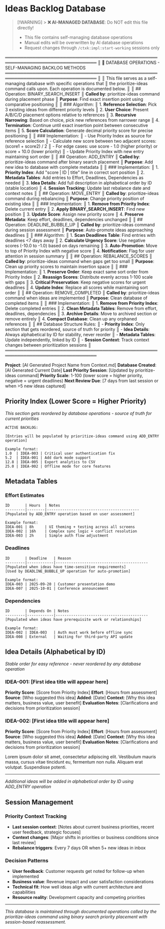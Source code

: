 # Ideas Backlog Database

<!-- Template Version: 1 | ContextKit: 0.2.8 | Updated: 2025-09-15 -->

> [!WARNING] > **❌ AI-MANAGED DATABASE**: Do NOT edit this file directly!
>
> - This file contains self-managing database operations
> - Manual edits will be overwritten by AI database operations
> - Request changes through `/ctxk:impl:start-working` sessions only

════════════════════════════════════════════════════════════════════════════════
║ 🤖 DATABASE OPERATIONS - SELF-MANAGING BACKLOG METHODS
════════════════════════════════════════════════════════════════════════════════
║
║ This file serves as a self-managing database with specific operations that
║ the prioritize-ideas command calls upon. Each operation is documented below.
║
║ ## Operation: BINARY_SEARCH_INSERT
║ **Called by**: prioritize-ideas command during placement phase
║ **Purpose**: Find exact insertion point using comparative positioning
║
║ ### Algorithm:
║ 1. **Reference Selection**: Pick 3 existing ideas from different priority levels
║ 2. **User Choice**: Present A/B/C/D placement options relative to references
║ 3. **Recursive Narrowing**: Based on choice, pick new references from narrower range
║ 4. **Termination**: Continue until exact insertion point between consecutive items
║ 5. **Score Calculation**: Generate decimal priority score for precise positioning
║
║ ### Implementation:
║ - Use Priority Index as source for reference selection
║ - Calculate new score between two adjacent scores: (score1 + score2) / 2
║ - For edge cases: use score - 1.0 (higher priority) or score + 10.0 (lower priority)
║ - Update Priority Index with new entry maintaining sort order
║
║ ## Operation: ADD_ENTRY
║ **Called by**: prioritize-ideas command after binary search placement
║ **Purpose**: Add new idea to database with complete metadata
║
║ ### Implementation:
║ 1. **Priority Index**: Add "score | ID | title" line in correct sort position
║ 2. **Metadata Tables**: Add entries to Effort, Deadlines, Dependencies as needed
║ 3. **Idea Details**: Add full description in alphabetical order by ID (stable location)
║ 4. **Session Tracking**: Update last rebalance date and context notes
║
║ ## Operation: MOVE_ENTRY
║ **Called by**: prioritize-ideas command during rebalancing
║ **Purpose**: Change priority position of existing idea
║
║ ### Implementation:
║ 1. **Remove from Priority Index**: Delete current entry
║ 2. **Apply BINARY_SEARCH_INSERT**: Find new position
║ 3. **Update Score**: Assign new priority score
║ 4. **Preserve Metadata**: Keep effort, deadlines, dependencies unchanged
║
║ ## Operation: DEADLINE_BUBBLE_UP
║ **Called by**: prioritize-ideas command during session assessment
║ **Purpose**: Auto-promote ideas approaching deadlines
║
║ ### Algorithm:
║ 1. **Scan Deadlines Table**: Find entries with deadlines <7 days away
║ 2. **Calculate Urgency Score**: Use negative scores (-10.0 to -1.0) based on days remaining
║ 3. **Auto-Promotion**: Move to top of Priority Index with negative score
║ 4. **Notification**: Flag for user attention in session summary
║
║ ## Operation: REBALANCE_SCORES
║ **Called by**: prioritize-ideas command when gaps get too small
║ **Purpose**: Clean up priority scores to maintain insertion space
║
║ ### Implementation:
║ 1. **Preserve Order**: Keep exact same sort order from Priority Index
║ 2. **Reassign Scores**: Distribute evenly across 1-100 scale with gaps
║ 3. **Critical Preservation**: Keep negative scores for urgent deadlines
║ 4. **Update Index**: Replace all scores while maintaining sort order
║
║ ## Operation: REMOVE_COMPLETED
║ **Called by**: prioritize-ideas command when ideas are implemented
║ **Purpose**: Clean database of completed items
║
║ ### Implementation:
║ 1. **Remove from Priority Index**: Delete completed entries
║ 2. **Clean Metadata Tables**: Remove from effort, deadlines, dependencies
║ 3. **Archive Details**: Move to archived section or remove entirely
║ 4. **Compact Database**: Clean up any orphaned references
║
║ ## Database Structure Rules:
║ - **Priority Index**: Only section that gets reordered, source of truth for priority
║ - **Idea Details**: Always alphabetical by ID for stability, never reorder
║ - **Metadata Tables**: Update independently, linked by ID
║ - **Session Context**: Track context changes between prioritization sessions
║
════════════════════════════════════════════════════════════════════════════════

**Project**: [AI Generated Project Name from Context.md]
**Database Created**: [AI Generated Current Date]
**Last Priority Session**: [Updated by prioritize-ideas command]
**Priority Scale**: 1-100 (lower score = higher priority, negative = urgent deadlines)
**Next Review Due**: [7 days from last session or when >5 new ideas captured]

## Priority Index (Lower Score = Higher Priority)

_This section gets reordered by database operations - source of truth for current priorities_

```
ACTIVE BACKLOG:

[Entries will be populated by prioritize-ideas command using ADD_ENTRY operation]

Example format:
1.0  | IDEA-003 | Critical user authentication fix
5.2  | IDEA-001 | Add dark mode support
12.8 | IDEA-005 | Export analytics to CSV
25.0 | IDEA-002 | Offline mode for core features
```

## Metadata Tables

### Effort Estimates

```
ID       | Hours  | Notes
---------|--------|------------------------------------------
[Populated by ADD_ENTRY operation based on user assessment]

Example format:
IDEA-001 | 8h     | UI theming + testing across all screens
IDEA-002 | 16h    | Complex sync logic + conflict resolution
IDEA-003 | 2h     | Simple auth flow adjustment
```

### Deadlines

```
ID       | Deadline   | Reason
---------|------------|------------------------------------------
[Populated when ideas have time-sensitive requirements]
[Used by DEADLINE_BUBBLE_UP operation for auto-promotion]

Example format:
IDEA-003 | 2025-09-20 | Customer presentation demo
IDEA-007 | 2025-10-01 | Conference announcement
```

### Dependencies

```
ID       | Depends On | Notes
---------|------------|------------------------------------------
[Populated when ideas have prerequisite work or relationships]

Example format:
IDEA-002 | IDEA-003   | Auth must work before offline sync
IDEA-008 | External   | Waiting for third-party API update
```

## Idea Details (Alphabetical by ID)

_Stable order for easy reference - never reordered by any database operation_

### IDEA-001: [First idea title will appear here]

**Priority Score**: [Score from Priority Index]
**Effort**: [Hours from assessment]
**Source**: [Who suggested this idea]
**Added**: [Date]
**Context**: [Why this idea matters, business value, user benefit]
**Evaluation Notes**: [Clarifications and decisions from prioritization session]

### IDEA-002: [First idea title will appear here]

**Priority Score**: [Score from Priority Index]
**Effort**: [Hours from assessment]
**Source**: [Who suggested this idea]
**Added**: [Date]
**Context**: [Why this idea matters, business value, user benefit]
**Evaluation Notes**: [Clarifications and decisions from prioritization session]

Lorem ipsum dolor sit amet, consectetur adipiscing elit. Vestibulum mauris massa, cursus vitae tincidunt eu, fermentum non nulla. Aliquam erat volutpat. Suspendisse potenti.

---

_Additional ideas will be added in alphabetical order by ID using ADD_ENTRY operation_

## Session Management

### Priority Context Tracking

- **Last session context**: [Notes about current business priorities, recent user feedback, strategic focuses]
- **Context changes**: [Major shifts in priorities or business conditions since last review]
- **Rebalance triggers**: Every 7 days OR when 5+ new ideas in inbox

### Decision Patterns

- **User feedback**: Customer requests get noted for follow-up when implemented
- **Business value**: Revenue impact and user satisfaction considerations
- **Technical fit**: How well ideas align with current architecture and capabilities
- **Resource reality**: Development capacity and competing priorities

---

_This database is maintained through documented operations called by the prioritize-ideas command using binary search priority placement with session-based reassessment._
